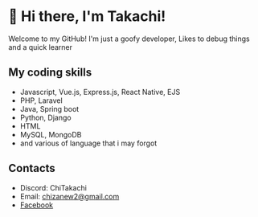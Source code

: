 # 👋 Hi there, I'm Takachi!

Welcome to my GitHub! I'm just a goofy developer, Likes to debug things and a quick learner

## My coding skills

- Javascript, Vue.js, Express.js, React Native, EJS
- PHP, Laravel
- Java, Spring boot
- Python, Django
- HTML
- MySQL, MongoDB
- and various of language that i may forgot 

## Contacts 
- Discord: ChiTakachi
- Email: chizanew2@gmail.com
- [Facebook](https://www.facebook.com/Lastgamedo.ta/)
